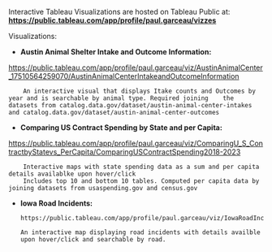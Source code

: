 Interactive Tableau Visualizations are hosted on Tableau Public at:
**https://public.tableau.com/app/profile/paul.garceau/vizzes**

Visualizations:

  - **Austin Animal Shelter Intake and Outcome Information:**

https://public.tableau.com/app/profile/paul.garceau/viz/AustinAnimalCenter_17510564259070/AustinAnimalCenterIntakeandOutcomeInformation

		An interactive visual that displays Itake counts and Outcomes by year and is searchable by animal type. Required joining 	the datasets from catalog.data.gov/dataset/austin-animal-center-intakes and catalog.data.gov/dataset/austin-animal-center-outcomes



  - **Comparing US Contract Spending by State and per Capita:** 

https://public.tableau.com/app/profile/paul.garceau/viz/ComparingU_S_ContractbyStatevs_PerCapita/ComparingUSContractSpending2018-2023

		Interactive maps with state spending data as a sum and per capita details availablke upon hover/click 
		Includes top 10 and bottom 10 tables. Computed per capita data by joining datasets from usaspending.gov and census.gov



  - **Iowa Road Incidents:**
 
		https://public.tableau.com/app/profile/paul.garceau/viz/IowaRoadIncidents/MainView

		An interactive map displaying road incidents with details availble upon hover/click and searchable by road. 
